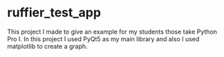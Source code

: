 # ruffier_test_app
This project I made to give an example for my students those take Python Pro I. In this project I used PyQt5 as my main library and also I used matplotlib to create a graph.
